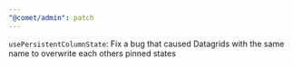 ```yaml
---
"@comet/admin": patch
---
```


`usePersistentColumnState`: Fix a bug that caused Datagrids with the same name to overwrite each others pinned states

